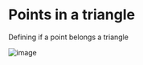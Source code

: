 # Points in a triangle

Defining if a point belongs a triangle

![image](https://user-images.githubusercontent.com/81471488/145286333-b194f0a4-7c20-4935-baf7-8890085240bb.png)
